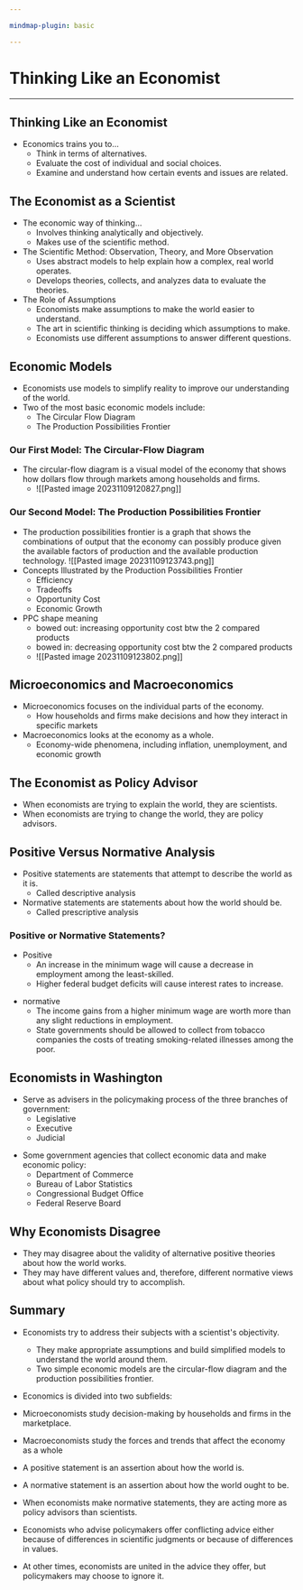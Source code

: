 ```yaml
---

mindmap-plugin: basic

---
```


# Thinking Like an Economist
---
<!--ID: 1708098042789-->


## Thinking Like an Economist
- Economics trains you to...
  - Think in terms of alternatives.
  - Evaluate the cost of individual and social choices.
  - Examine and understand how certain events and issues are related.
<!--ID: 1708099388729-->


## The Economist as a Scientist
- The economic way of thinking...
  - Involves thinking analytically and objectively.
  - Makes use of the scientific method.
- The Scientific Method: Observation, Theory, and More Observation
  - Uses abstract models to help explain how a complex, real world operates.
  - Develops theories, collects, and analyzes data to evaluate the theories.
- The Role of Assumptions
  - Economists make assumptions to make the world easier to understand.
  - The art in scientific thinking is deciding which assumptions to make.
  - Economists use different assumptions to answer different questions.
<!--ID: 1708098042796-->


## Economic Models
- Economists use models to simplify reality to improve our understanding of the world.
- Two of the most basic economic models include:
  - The Circular Flow Diagram
  - The Production Possibilities Frontier
<!--ID: 1708098042801-->


### Our First Model: The Circular-Flow Diagram
- The circular-flow diagram is a visual model of the economy that shows how dollars flow through markets among households and firms.
	- ![[Pasted image 20231109120827.png]]
<!--ID: 1708098042805-->


### Our Second Model: The Production Possibilities Frontier

- The production possibilities frontier is a graph that shows the combinations of output that the economy can possibly produce given the available factors of production and the available production technology.
  ![[Pasted image 20231109123743.png]]
- Concepts Illustrated by the Production Possibilities Frontier
  - Efficiency
  - Tradeoffs
  - Opportunity Cost
  - Economic Growth
- PPC shape meaning
	- bowed out: increasing opportunity cost btw the 2 compared products
	- bowed in: decreasing opportunity cost btw the 2 compared products
  - ![[Pasted image 20231109123802.png]]
<!--ID: 1708098042808-->


## Microeconomics and Macroeconomics
- Microeconomics focuses on the individual parts of the economy.
  - How households and firms make decisions and how they interact in specific markets
- Macroeconomics looks at the economy as a whole.
  - Economy-wide phenomena, including inflation, unemployment, and economic growth
<!--ID: 1708098042813-->


## The Economist as Policy Advisor

- When economists are trying to explain the world, they are scientists.
- When economists are trying to change the world, they are policy advisors.
<!--ID: 1708098042818-->


## Positive Versus Normative Analysis
- Positive statements are statements that attempt to describe the world as it is.
  - Called descriptive analysis
- Normative statements are statements about how the world should be.
  - Called prescriptive analysis
<!--ID: 1708098042822-->


### Positive or Normative Statements?
- Positive
	- An increase in the minimum wage will cause a decrease in employment among the least-skilled.
	- Higher federal budget deficits will cause interest rates to increase.
<!--ID: 1708098042826-->


- normative
	- The income gains from a higher minimum wage are worth more than any slight reductions in employment.
	- State governments should be allowed to collect from tobacco companies the costs of treating smoking-related illnesses among the poor.

## Economists in Washington
- Serve as advisers in the policymaking process of the three branches of government:
  - Legislative
  - Executive
  - Judicial
<!--ID: 1708098042830-->


- Some government agencies that collect economic data and make economic policy:
  - Department of Commerce 
  - Bureau of Labor Statistics 
  - Congressional Budget Office 
  - Federal Reserve Board 

## Why Economists Disagree

- They may disagree about the validity of alternative positive theories about how the world works.
- They may have different values and, therefore, different normative views about what policy should try to accomplish.
<!--ID: 1708098042834-->



## Summary
- Economists try to address their subjects with a scientist's objectivity.
  - They make appropriate assumptions and build simplified models to understand the world around them.
  - Two simple economic models are the circular-flow diagram and the production possibilities frontier.
  
- Economics is divided into two subfields:
- Microeconomists study decision-making by households and firms in the marketplace.
- Macroeconomists study the forces and trends that affect the economy as a whole
<!--ID: 1708098042840-->


- A positive statement is an assertion about how the world is.
- A normative statement is an assertion about how the world ought to be.
- When economists make normative statements, they are acting more as policy advisors than scientists.

- Economists who advise policymakers offer conflicting advice either because of differences in scientific judgments or because of differences in values.
- At other times, economists are united in the advice they offer, but policymakers may choose to ignore it.
